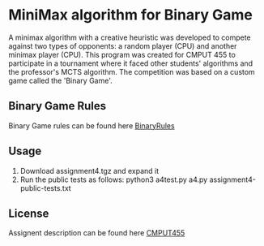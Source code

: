 # MiniMax algorithm for Binary Game

A minimax algorithm with a creative heuristic was developed to compete against two types of opponents: a random player (CPU) and another minimax player (CPU). This program was created for CMPUT 455 to participate in a tournament where it faced other students' algorithms and the professor's MCTS algorithm. The competition was based on a custom game called the 'Binary Game'.

## Binary Game Rules 

Binary Game rules can be found here [BinaryRules](https://webdocs.cs.ualberta.ca/~mmueller/courses/cmput455/assignments/a1.html)

## Usage

1) Download assignment4.tgz and expand it
2) Run the public tests as follows: python3 a4test.py a4.py assignment4-public-tests.txt
 
## License

Assignent description can be found here [CMPUT455](https://webdocs.cs.ualberta.ca/~mmueller/courses/cmput455/assignments/a4.html)
